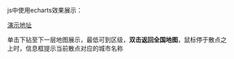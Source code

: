 js中使用echarts效果展示：

[演示地址](https://orangleli.github.io/echartsMapDrillDown/js%E4%B8%AD%E4%BD%BF%E7%94%A8echarts/echartMapJS/index.html)

 单击下钻至下一层地图展示，最低可到区级，**双击返回全国地图**，鼠标停于散点之上时，信息框提示当前散点对应的城市名称
